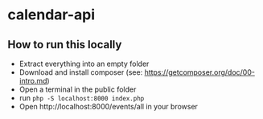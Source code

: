# calendar-api

## How to run this locally
- Extract everything into an empty folder
- Download and install composer (see: https://getcomposer.org/doc/00-intro.md)
- Open a terminal in the public folder
- run `php -S localhost:8000 index.php`
- Open http://localhost:8000/events/all in your browser
